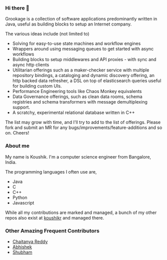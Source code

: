 ### Hi there 👋

Grookage is a collection of software applications predominantly written in Java, useful as building blocks to setup an Internet company. 

The various ideas include (not limited to)

- Solving for easy-to-use state machines and workflow engines
- Wrappers around using messaging queues to get started with async workflows
- Building blocks to setup middlewares and API proxies - with sync and async http clients
- Utilitarian offerings such as a maker-checker service with multiple repository bindings, a cataloging and dynamic discovery offering, an http backed data refresher, a DSL on top of elasticsearch queries useful for building custom UIs. 
- Performance Engineering tools like Chaos Monkey equivalents
- Data Governance offerings, such as clean data rooms, schema registries and schema transformers with message demultiplexing support.
- A scratchy, experimental relational database written in C++

The list may grow with time, and I'll try to add to the list of offerings. Please fork and submit an MR for any bugs/improvements/feature-additions and so on. Cheers! 

### About me

My name is Koushik. I'm a computer science engineer from Bangalore, India. 

The programming languages I often use are, 

- Java
- C
- C++
- Python
- Javascript

While all my contributions are marked and managed, a bunch of my other repos also exist at [koushikr](https://github.com/koushikr) and managed there. 

### Other Amazing Frequent Contributors

- [Chaitanya Reddy](https://github.com/chaitanyachavali)
- [Abhishek](https://github.com/abhigun)
- [Shubham](https://github.com/subham-soni)

